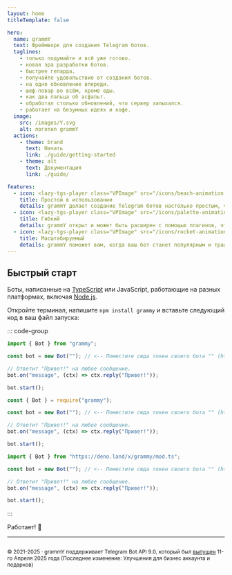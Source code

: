 ```yaml
---
layout: home
titleTemplate: false

hero:
  name: grammY
  text: Фреймворк для создания Telegram ботов.
  taglines:
    - только подумайте и всё уже готово.
    - новая эра разработки ботов.
    - быстрее гепарда.
    - получайте удовольствие от создания ботов.
    - на одно обновление впереди.
    - шеф-повар во всём, кроме еды.
    - как два пальца об асфальт.
    - обработал столько обновлений, что сервер запыхался.
    - работает на безумных идеях и кофе.
  image:
    src: /images/Y.svg
    alt: логотип grammY
  actions:
    - theme: brand
      text: Начать
      link: ./guide/getting-started
    - theme: alt
      text: Документация
      link: ./guide/

features:
  - icon: <lazy-tgs-player class="VPImage" src="/icons/beach-animation.tgs"><img src="/icons/beach.svg" alt="анимация пляжа"></lazy-tgs-player>
    title: Простой в использовании
    details: grammY делает создание Telegram ботов настолько простым, что вы уже знаете, как это сделать.
  - icon: <lazy-tgs-player class="VPImage" src="/icons/palette-animation.tgs"><img src="/icons/palette.svg" alt="анимация палитры"></lazy-tgs-player>
    title: Гибкий
    details: grammY открыт и может быть расширен с помощью плагинов, чтобы точно соответствовать вашим потребностям.
  - icon: <lazy-tgs-player class="VPImage" src="/icons/rocket-animation.tgs"><img src="/icons/rocket.svg" alt="анимация ракеты"></lazy-tgs-player>
    title: Масштабируемый
    details: grammY поможет вам, когда ваш бот станет популярным и трафик возрастёт.
---
```


<!-- markdownlint-disable no-inline-html -->

## Быстрый старт

Боты, написанные на [TypeScript](https://www.typescriptlang.org) или JavaScript, работающие на разных платформах, включая [Node.js](https://nodejs.org).

Откройте терминал, напишите `npm install grammy` и вставьте следующий код в ваш файл запуска:

::: code-group

```ts [TypeScript]
import { Bot } from "grammy";

const bot = new Bot(""); // <-- Поместите сюда токен своего бота "" (https://t.me/BotFather)

// Ответит "Привет!" на любое сообщение.
bot.on("message", (ctx) => ctx.reply("Привет!"));

bot.start();
```

```js [JavaScript]
const { Bot } = require("grammy");

const bot = new Bot(""); // <-- Поместите сюда токен своего бота "" (https://t.me/BotFather)

// Ответит "Привет!" на любое сообщение.
bot.on("message", (ctx) => ctx.reply("Привет!"));

bot.start();
```

```ts [Deno]
import { Bot } from "https://deno.land/x/grammy/mod.ts";

const bot = new Bot(""); // <-- Поместите сюда токен своего бота "" (https://t.me/BotFather)

// Ответит "Привет!" на любое сообщение.
bot.on("message", (ctx) => ctx.reply("Привет!"));

bot.start();
```

:::

Работает! :tada:

<footer id="home-footer">

---

<ClientOnly>
  <ThankYou :s="[
    'Благодарим, ',
    '{name}',
    ', за вклад в grammY.',
    ', за создание grammY.']" />
</ClientOnly>

<div style="font-size: 0.75rem; display: flex; justify-content: center;">

© 2021-2025 &middot; grammY поддерживает Telegram Bot API 9.0, который был [выпущен](https://core.telegram.org/bots/api#april-11-2025) 11-го Апреля 2025 года
(Последнее изменение: Улучшения для бизнес аккаунта и подарков)

</div>
</footer>
